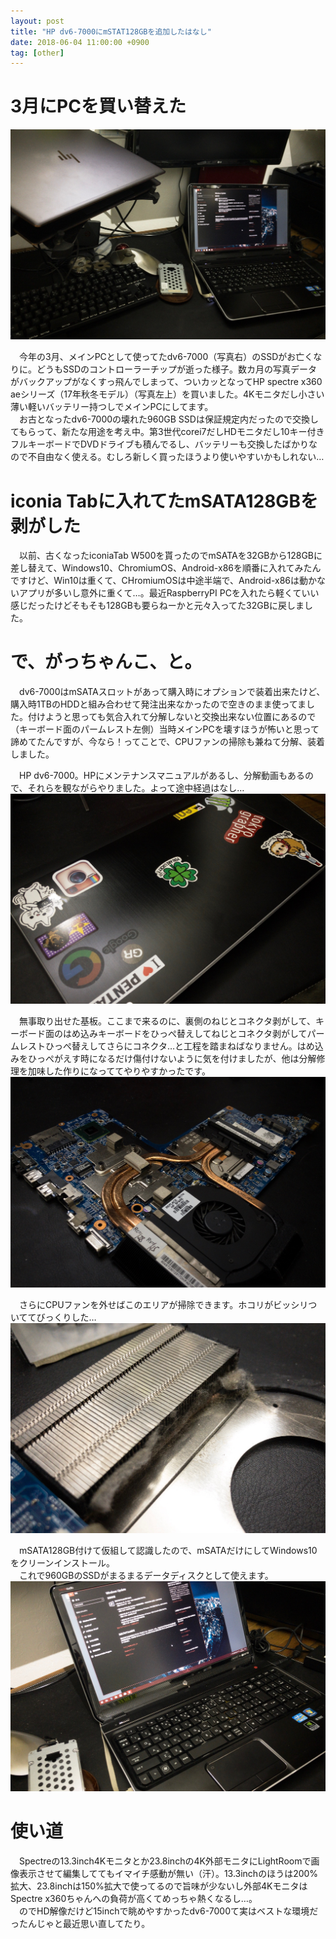 ```yaml
---
layout: post
title: "HP dv6-7000にmSTAT128GBを追加したはなし"
date: 2018-06-04 11:00:00 +0900
tag: [other]
---
```


# 3月にPCを買い替えた

![img](/assets/photos/20180604-APC_0436.jpg)

　今年の3月、メインPCとして使ってたdv6-7000（写真右）のSSDがお亡くなりに。どうもSSDのコントローラーチップが逝った様子。数カ月の写真データがバックアップがなくすっ飛んでしまって、ついカッとなってHP spectre x360 aeシリーズ（17年秋冬モデル）（写真左上）を買いました。4Kモニタだし小さい薄い軽いバッテリー持つしでメインPCにしてます。  
　お古となったdv6-7000の壊れた960GB SSDは保証規定内だったので交換してもらって、新たな用途を考え中。第3世代corei7だしHDモニタだし10キー付きフルキーボードでDVDドライブも積んでるし、バッテリーも交換したばかりなので不自由なく使える。むしろ新しく買ったほうより使いやすいかもしれない…  

# iconia Tabに入れてたmSATA128GBを剥がした

　以前、古くなったiconiaTab W500を貰ったのでmSATAを32GBから128GBに差し替えて、Windows10、ChromiumOS、Android-x86を順番に入れてみたんですけど、Win10は重くて、CHromiumOSは中途半端で、Android-x86は動かないアプリが多いし意外に重くて…。最近RaspberryPI PCを入れたら軽くていい感じだったけどそもそも128GBも要らねーかと元々入ってた32GBに戻しました。  

# で、がっちゃんこ、と。

　dv6-7000はmSATAスロットがあって購入時にオプションで装着出来たけど、購入時1TBのHDDと組み合わせて発注出来なかったので空きのまま使ってました。付けようと思っても気合入れて分解しないと交換出来ない位置にあるので（キーボード面のパームレスト左側）当時メインPCを壊すほうが怖いと思って諦めてたんですが、今なら！ってことで、CPUファンの掃除も兼ねて分解、装着しました。  

　HP dv6-7000。HPにメンテナンスマニュアルがあるし、分解動画もあるので、それらを観ながらやりました。よって途中経過はなし…  
![img](/assets/photos/20180604-APC_0428.jpg)

　無事取り出せた基板。ここまで来るのに、裏側のねじとコネクタ剥がして、キーボード面のはめ込みキーボードをひっぺ替えしてねじとコネクタ剥がしてパームレストひっぺ替えしてさらにコネクタ…と工程を踏まねばなりません。はめ込みをひっぺがえす時になるだけ傷付けないように気を付けましたが、他は分解修理を加味した作りになっててやりやすかったです。
![img](/assets/photos/20180604-APC_0430.jpg)

　さらにCPUファンを外せばこのエリアが掃除できます。ホコリがビッシリついててびっくりした…  
![img](/assets/photos/20180604-APC_0433.jpg)

 　mSATA128GB付けて仮組して認識したので、mSATAだけにしてWindows10をクリーンインストール。  
 　これで960GBのSSDがまるまるデータディスクとして使えます。
![img](/assets/photos/20180604-APC_0435.jpg)

# 使い道

　Spectreの13.3inch4Kモニタとか23.8inchの4K外部モニタにLightRoomで画像表示させて編集しててもイマイチ感動が無い（汗）。13.3inchのほうは200%拡大、23.8inchは150%拡大で使ってるので旨味が少ないし外部4KモニタはSpectre x360ちゃんへの負荷が高くてめっちゃ熱くなるし…。  
　のでHD解像だけど15inchで眺めやすかったdv6-7000て実はベストな環境だったんじゃと最近思い直してたり。
